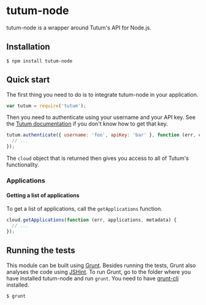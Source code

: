# tutum-node

tutum-node is a wrapper around Tutum's API for Node.js.

## Installation

    $ npm install tutum-node

## Quick start

The first thing you need to do is to integrate tutum-node in your application.

```javascript
var tutum = require('tutum');
```

Then you need to authenticate using your username and your API key. See the [Tutum documentation](http://docs.tutum.co/) if you don't know how to get that key.

```javascript
tutum.authenticate({ username: 'foo', apiKey: 'bar' }, function (err, cloud) {
  // ...
});
```

The `cloud` object that is returned then gives you access to all of Tutum's functionality.

### Applications

#### Getting a list of applications

To get a list of applications, call the `getApplications` function.

```javascript
cloud.getApplications(function (err, applications, metadata) {
  // ...
});
```

## Running the tests

This module can be built using [Grunt](http://gruntjs.com/). Besides running the tests, Grunt also analyses the code using [JSHint](http://jshint.com/). To run Grunt, go to the folder where you have installed tutum-node and run `grunt`. You need to have [grunt-cli](https://github.com/gruntjs/grunt-cli) installed.

    $ grunt
